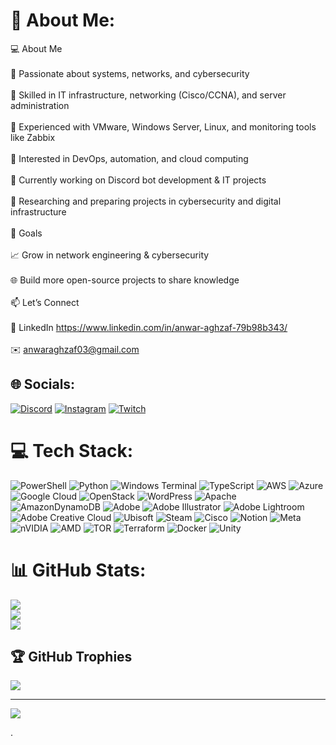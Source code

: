# 💫 About Me:
💻 About Me<br><br>🔹 Passionate about systems, networks, and cybersecurity<br><br>🔹 Skilled in IT infrastructure, networking (Cisco/CCNA), and server administration<br><br>🔹 Experienced with VMware, Windows Server, Linux, and monitoring tools like Zabbix<br><br>🔹 Interested in DevOps, automation, and cloud computing<br><br>🔹 Currently working on Discord bot development & IT projects<br><br>🏫 Researching and preparing projects in cybersecurity and digital infrastructure<br><br>🚀 Goals<br><br>📈 Grow in network engineering & cybersecurity<br><br>🌐 Build more open-source projects to share knowledge<br><br>📫 Let’s Connect<br><br>💼 LinkedIn  https://www.linkedin.com/in/anwar-aghzaf-79b98b343/<br><br>✉️ anwaraghzaf03@gmail.com


## 🌐 Socials:
[![Discord](https://img.shields.io/badge/Discord-%237289DA.svg?logo=discord&logoColor=white)](https://discord.gg/https://discord.gg/fU2dvPH8) [![Instagram](https://img.shields.io/badge/Instagram-%23E4405F.svg?logo=Instagram&logoColor=white)](https://instagram.com/StreamX) [![Twitch](https://img.shields.io/badge/Twitch-%239146FF.svg?logo=Twitch&logoColor=white)](https://twitch.tv/kawaki_agh.) 

# 💻 Tech Stack:
![PowerShell](https://img.shields.io/badge/PowerShell-%235391FE.svg?style=for-the-badge&logo=powershell&logoColor=white) ![Python](https://img.shields.io/badge/python-3670A0?style=for-the-badge&logo=python&logoColor=ffdd54) ![Windows Terminal](https://img.shields.io/badge/Windows%20Terminal-%234D4D4D.svg?style=for-the-badge&logo=windows-terminal&logoColor=white) ![TypeScript](https://img.shields.io/badge/typescript-%23007ACC.svg?style=for-the-badge&logo=typescript&logoColor=white) ![AWS](https://img.shields.io/badge/AWS-%23FF9900.svg?style=for-the-badge&logo=amazon-aws&logoColor=white) ![Azure](https://img.shields.io/badge/azure-%230072C6.svg?style=for-the-badge&logo=microsoftazure&logoColor=white) ![Google Cloud](https://img.shields.io/badge/GoogleCloud-%234285F4.svg?style=for-the-badge&logo=google-cloud&logoColor=white) ![OpenStack](https://img.shields.io/badge/Openstack-%23f01742.svg?style=for-the-badge&logo=openstack&logoColor=white) ![WordPress](https://img.shields.io/badge/WordPress-%23117AC9.svg?style=for-the-badge&logo=WordPress&logoColor=white) ![Apache](https://img.shields.io/badge/apache-%23D42029.svg?style=for-the-badge&logo=apache&logoColor=white) ![AmazonDynamoDB](https://img.shields.io/badge/Amazon%20DynamoDB-4053D6?style=for-the-badge&logo=Amazon%20DynamoDB&logoColor=white) ![Adobe](https://img.shields.io/badge/adobe-%23FF0000.svg?style=for-the-badge&logo=adobe&logoColor=white) ![Adobe Illustrator](https://img.shields.io/badge/adobe%20illustrator-%23FF9A00.svg?style=for-the-badge&logo=adobe%20illustrator&logoColor=white) ![Adobe Lightroom](https://img.shields.io/badge/Adobe%20Lightroom-31A8FF.svg?style=for-the-badge&logo=Adobe%20Lightroom&logoColor=white) ![Adobe Creative Cloud](https://img.shields.io/badge/Adobe%20Creative%20Cloud-DA1F26.svg?style=for-the-badge&logo=Adobe%20Creative%20Cloud&logoColor=white) ![Ubisoft](https://img.shields.io/badge/Ubisoft-%23F5F5F5.svg?style=for-the-badge&logo=Ubisoft&logoColor=black) ![Steam](https://img.shields.io/badge/steam-%23000000.svg?style=for-the-badge&logo=steam&logoColor=white) ![Cisco](https://img.shields.io/badge/cisco-%23049fd9.svg?style=for-the-badge&logo=cisco&logoColor=black) ![Notion](https://img.shields.io/badge/Notion-%23000000.svg?style=for-the-badge&logo=notion&logoColor=white) ![Meta](https://img.shields.io/badge/Meta-%230467DF.svg?style=for-the-badge&logo=Meta&logoColor=white) ![nVIDIA](https://img.shields.io/badge/nVIDIA-%2376B900.svg?style=for-the-badge&logo=nVIDIA&logoColor=white) ![AMD](https://img.shields.io/badge/AMD-%23000000.svg?style=for-the-badge&logo=amd&logoColor=white) ![TOR](https://img.shields.io/badge/tor-%237E4798.svg?style=for-the-badge&logo=tor-project&logoColor=white) ![Terraform](https://img.shields.io/badge/terraform-%235835CC.svg?style=for-the-badge&logo=terraform&logoColor=white) ![Docker](https://img.shields.io/badge/docker-%230db7ed.svg?style=for-the-badge&logo=docker&logoColor=white) ![Unity](https://img.shields.io/badge/unity-%23000000.svg?style=for-the-badge&logo=unity&logoColor=white)
# 📊 GitHub Stats:
![](https://github-readme-stats.vercel.app/api?username=kawaki_agh.&theme=dark&hide_border=false&include_all_commits=false&count_private=false)<br/>
![](https://nirzak-streak-stats.vercel.app/?user=kawaki_agh.&theme=dark&hide_border=false)<br/>
![](https://github-readme-stats.vercel.app/api/top-langs/?username=kawaki_agh.&theme=dark&hide_border=false&include_all_commits=false&count_private=false&layout=compact)

## 🏆 GitHub Trophies
![](https://github-profile-trophy.vercel.app/?username=kawaki_agh.&theme=radical&no-frame=false&no-bg=true&margin-w=4)

---
[![](https://visitcount.itsvg.in/api?id=kawaki_agh.&icon=0&color=0)](https://visitcount.itsvg.in)

<!-- Proudly created with GPRM ( https://gprm.itsvg.in ) -->
.
